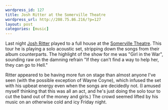 ```yaml
--- 
wordpress_id: 127
title: Josh Ritter at the Somerville Theatre
wordpress_url: http://208.75.86.216/?p=127
layout: post
categories: [music]
---
```

Last night <a href="http://www.joshritter.com/">Josh Ritter</a> played to a full house at the <a href="http://tourb.us/venue/145">Somerville Theatre</a>. This tour he is playing a solo acoustic set, stripping down the songs from their album counterparts. The highlight of the show for me was "Girl in the War", sounding raw on the damning refrain "If they can't find a way to help her, they can go to Hell."

Ritter appeared to be having more fun on stage than almost anyone I've seen (with the possible exception of Wayne Coyne), which infused the set with his upbeat energy even when the songs are decidedly not. (I amused myself thinking that this was all an act, and he's just doing the solo tour to cut the band out of the money and girls.) The crowd seemed lifted by his music on an otherwise cold and icy Friday night.
